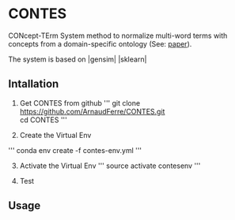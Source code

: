 # CONTES
CONcept-TErm System method to normalize multi-word terms with concepts from a domain-specific ontology (See: [paper](http://www.aclweb.org/anthology/W17-2312)).

The system is based on |gensim| |sklearn|

## Intallation
1. Get CONTES from github
'''
git clone https://github.com/ArnaudFerre/CONTES.git \
cd CONTES
'''

2. Create the Virtual Env

'''
conda env create -f contes-env.yml
'''

3. Activate the Virtual Env
'''
source activate contesenv
'''

4. Test



## Usage
